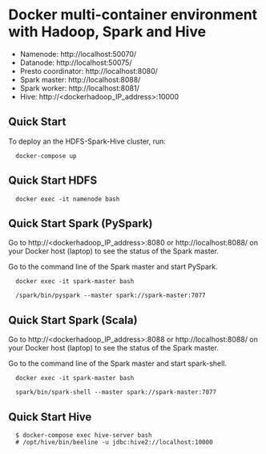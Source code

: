 
# Docker multi-container environment with Hadoop, Spark and Hive
* Namenode: http://localhost:50070/
* Datanode: http://localhost:50075/
* Presto coordinator: http://localhost:8080/
* Spark master: http://localhost:8088/
* Spark worker: http://localhost:8081/
* Hive: http://<dockerhadoop_IP_address>:10000

## Quick Start

To deploy an the HDFS-Spark-Hive cluster, run:
```
  docker-compose up
```

## Quick Start HDFS


```
  docker exec -it namenode bash
```


## Quick Start Spark (PySpark)

Go to http://<dockerhadoop_IP_address>:8080 or http://localhost:8088/ on your Docker host (laptop) to see the status of the Spark master.

Go to the command line of the Spark master and start PySpark.
```
  docker exec -it spark-master bash

  /spark/bin/pyspark --master spark://spark-master:7077
```


## Quick Start Spark (Scala)

Go to http://<dockerhadoop_IP_address>:8088 or http://localhost:8088/ on your Docker host (laptop) to see the status of the Spark master.

Go to the command line of the Spark master and start spark-shell.
```
  docker exec -it spark-master bash
  
  spark/bin/spark-shell --master spark://spark-master:7077
```


## Quick Start Hive

```
  $ docker-compose exec hive-server bash
  # /opt/hive/bin/beeline -u jdbc:hive2://localhost:10000

```




